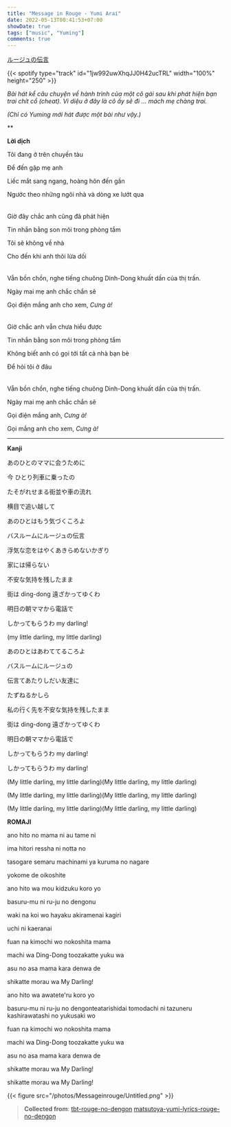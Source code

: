 ```yaml
---
title: "Message in Rouge - Yumi Arai"
date: 2022-05-13T00:41:53+07:00
showDate: true
tags: ["music", "Yuming"]
comments: true
---
```


[ルージュの伝言](https://www.youtube.com/watch?v=eqdi6Px_RoY)

{{< spotify type="track" id="1jw992uwXhqJJ0H42ucTRL" width="100%" height="250" >}}

*Bài hát kể câu chuyện về hành trình của một cô gái sau khi phát hiện bạn trai chít cổ (cheat). Vi diệu ở đây là cô ấy sẽ đi ... mách mẹ chàng trai.*

*(Chỉ có Yuming mới hát được một bài như vậy.)*

**

**Lời dịch**

Tôi đang ở trên chuyến tàu

Để đến gặp mẹ anh

Liếc mắt sang ngang, hoàng hôn đến gần

Ngước theo những ngôi nhà và dòng xe lướt qua
\
\
\
Giờ đây chắc anh cũng đã phát hiện

Tin nhắn bằng son môi trong phòng tắm

Tôi sẽ không về nhà

Cho đến khi anh thôi lừa dối
\
\
\
Vẫn bồn chồn, nghe tiếng chuông Dinh-Dong khuất dần của thị trấn.

Ngày mai mẹ anh chắc chắn sẽ

Gọi điện mắng anh cho xem, *Cưng à!*
\
\
\
Giờ chắc anh vẫn chưa hiểu được

Tin nhắn bằng son môi trong phòng tắm 

Không biết anh có gọi tới tất cả nhà bạn bè

Để hỏi tôi ở đâu
\
\
\
Vẫn bồn chồn, nghe tiếng chuông Dinh-Dong khuất dần của thị trấn.

Ngày mai mẹ anh chắc chắn sẽ

Gọi điện mắng anh, *Cưng à!*

Gọi mắng anh cho xem, *Cưng à!*

---

**Kanji**

あのひとのママに会うために

今 ひとり列車に乗ったの

たそがれせまる街並や車の流れ

横目で追い越して

あのひとはもう気づくころよ

バスルームにルージュの伝言

浮気な恋をはやくあきらめないかぎり

家には帰らない

不安な気持を残したまま

街は ding-dong 遠ざかってゆくわ

明日の朝ママから電話で

しかってもらうわ my darling!

 (my little darling, my little darling)

あのひとはあわててるころよ

バスルームにルージュの

伝言てあたりしだい友達に 

たずねるかしら

私の行く先を不安な気持を残したまま

街は ding-dong 遠ざかってゆくわ

明日の朝ママから電話で

しかってもらうわ my darling!

しかってもらうわ my darling!

(My little darling, my little darling)(My little darling, my little darling)

(My little darling, my little darling)(My little darling, my little darling)

(My little darling, my little darling)(My little darling, my little darling)

**ROMAJI**

ano hito no mama ni au tame ni

ima hitori ressha ni notta no

tasogare semaru machinami ya kuruma no nagare

yokome de oikoshite

ano hito wa mou kidzuku koro yo

basuru-mu ni ru-ju no dengonu

waki na koi wo hayaku akiramenai kagiri

uchi ni kaeranai

fuan na kimochi wo nokoshita mama

machi wa Ding-Dong toozakatte yuku wa

asu no asa mama kara denwa de

shikatte morau wa My Darling!

ano hito wa awatete'ru koro yo

basuru-mu ni ru-ju no dengonteatarishidai tomodachi ni tazuneru kashirawatashi no yukusaki wo

fuan na kimochi wo nokoshita mama

machi wa Ding-Dong toozakatte yuku wa

asu no asa mama kara denwa de

shikatte morau wa My Darling!

shikatte morau wa My Darling!

{{< figure src="/photos/Messageinrouge/Untitled.png" >}}

> **Collected from**:
[tbt-rouge-no-dengon](https://www.kawaiikakkoiisugoi.com/tbt-rouge-no-dengon/31771/)
[matsutoya-yumi-lyrics-rouge-no-dengon](https://kimonobeat.tumblr.com/post/87073723448/matsutoya-yumi-lyrics-rouge-no-dengon)
>